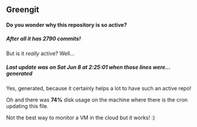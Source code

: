 ## Greengit

#### Do you wonder why this repository is so active?

##### After all it has 2790 commits!

But is it *really* active? Well...

##### Last update was on Sat Jun 8 at 2:25:01 when those lines were... generated

Yes, generated, because it certainly helps a lot to have such an active repo!

Oh and there was **74%** disk usage on the machine
where there is the cron updating this file.

Not the best way to monitor a VM in the cloud but it works! :)
